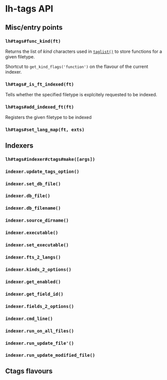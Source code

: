 # lh-tags API

## Misc/entry points

### `lh#tags#func_kind(ft)`

Returns the list of _kind_ characters used in
[`taglist()`](http://vimhelp.appspot.com/eval.txt.html#taglist%28%29) to store
functions for a given filetype.

Shortcut to `get_kind_flags('function')` on the flavour of the current indexer.

### `lh#tags#_is_ft_indexed(ft)`

Tells whether the specified filetype is explcitely requested to be indexed.

### `lh#tags#add_indexed_ft(ft)`
Registers the given filetype to be indexed

### `lh#tags#set_lang_map(ft, exts)`

## Indexers

### `lh#tags#indexer#ctags#make([args])`

### `indexer.update_tags_option()`
### `indexer.set_db_file()`
### `indexer.db_file()`
### `indexer.db_filename()`
### `indexer.source_dirname()`
### `indexer.executable()`
### `indexer.set_executable()`
### `indexer.fts_2_langs()`
### `indexer.kinds_2_options()`
### `indexer.get_enabled()`
### `indexer.get_field_id()`
### `indexer.fields_2_options()`
### `indexer.cmd_line()`
### `indexer.run_on_all_files()`
### `indexer.run_update_file'()`
### `indexer.run_update_modified_file()`

## Ctags flavours

